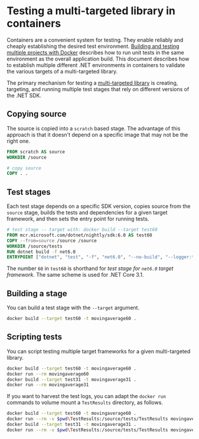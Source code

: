 # Testing a multi-targeted library in containers

Containers are a convenient system for testing. They enable reliably and cheaply establishing the desired test environment. [Building and testing multiple projects with Docker](../complexapp/README.md) describes how to run unit tests in the same environment as the overall application build. This document describes how to establish multiple different .NET environments in containers to validate the various targets of a multi-targeted library.

The primary mechanism for testing a [multi-targeted library](MovingAverage) is creating, targeting, and running multiple test stages that rely on different versions of the .NET SDK.

## Copying source

The source is copied into a `scratch` based stage. The advantage of this approach is that it doesn't depend on a specific image that may not be the right one.

```Dockerfile
FROM scratch AS source
WORKDIR /source

# copy source
COPY . .
```

## Test stages

Each test stage depends on a specific SDK version, copies source from the `source` stage, builds the tests and dependencies for a given target framework, and then sets the entry point for running tests.

```Dockerfile
# test stage -- target with: docker build --target test60
FROM mcr.microsoft.com/dotnet/nightly/sdk:6.0 AS test60
COPY --from=source /source /source
WORKDIR /source/tests
RUN dotnet build -f net6.0
ENTRYPOINT ["dotnet", "test", "-f", "net6.0", "--no-build", "--logger:trx"]
```

The number `60` in `test60` is shorthand for *test stage for `net6.0` target framework.* The same scheme is used for .NET Core 3.1.

## Building a stage

You can build a test stage with the `--target` argument.

```bash
docker build --target test60 -t movingaverage60 .
```

## Scripting tests

You can script testing multiple target frameworks for a given multi-targeted library.

```bash
docker build --target test60 -t movingaverage60 .
docker run --rm movingaverage60
docker build --target test31 -t movingaverage31 .
docker run --rm movingaverage31
```

If you want to harvest the test logs, you can adapt the `docker run` commands to volume mount a `TestResults` directory, as follows.


```bash
docker build --target test60 -t movingaverage60 .
docker run --rm -v $pwd\TestResults:/source/tests/TestResults movingaverage60
docker build --target test31 -t movingaverage31 .
docker run --rm -v $pwd\TestResults:/source/tests/TestResults movingaverage31
```
